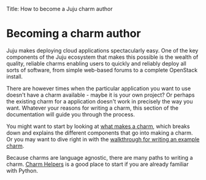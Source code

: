 Title: How to become a Juju charm author

# Becoming a charm author

Juju makes deploying cloud applications spectacularly easy. One of the key
components of the Juju ecosystem that makes this possible is the wealth of
quality, reliable charms enabling users to quickly and reliably deploy all
sorts of software, from simple web-based forums to a complete OpenStack
install.

There are however times when the particular application you want to use
doesn't have a charm available - maybe it is your own project? Or perhaps
the existing charm for a application doesn't work in precisely the way you want.
Whatever your reasons for writing a charm, this section of the documentation
will guide you through the process.

You might want to start by looking at 
[what makes a charm](authors-charm-components.html), which breaks down and
explains the different components that go into making a charm. Or you may
want to dive right in with the 
[walkthrough for writing an example charm](developer-getting-started.html).

Because charms are language agnostic, there are many paths to writing a charm. 
[Charm Helpers](tools-charm-helpers.html) is a good place to start if
you are already familiar with Python.
